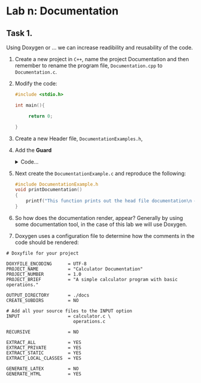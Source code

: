 # Lab n: Documentation


## Task 1. 

Using Doxygen or ... we can increase readibility and reusability of the code.  

1. Create a new project in `C++`, name the project Documentation and then remember to rename the program file, `Documentation.cpp` to `Documentation.c`.

2. Modify the code:
   ```c
   #include <stdio.h>

   int main(){

        return 0;

   }
   ```

3. Create a new Header file, `DocumentationExamples.h`,

4. Add the **Guard**

   <details>
   <summary>Code...</summary>

    ```h
    #ifndef DOCUMENTATIONEXAMPLES_H
    #def DOCUMENTATIONEXAMPLES_H

    #include <stdio.h>
    #include <stdbool.h>
    ///
    // This function prints out the head file documentation
    // @param boolean to all documentation
    // @return void
    ///    
    void printDocumentation(bool print);

    ```

   </details>

5. Next create the `DocumentationExample.c` and reproduce the following:

    ```c
    #include DocumentationExample.h   
    void printDocumentation()
    {
        printf("This function prints out the head file documentation\n @param boolean to all documentation\n @return void\n");
    }
    ```

6. So how does the documentation render, appear? Generally by using some documentation tool, in the case of this lab we will use Doxygen.

7. Doxygen uses a configuration file to determine how the comments in the code should be rendered: 

```
# Doxyfile for your project

DOXYFILE_ENCODING      = UTF-8
PROJECT_NAME           = "Calculator Documentation"
PROJECT_NUMBER         = 1.0
PROJECT_BRIEF          = "A simple calculator program with basic operations."

OUTPUT_DIRECTORY       = ./docs
CREATE_SUBDIRS         = NO

# Add all your source files to the INPUT option
INPUT                  = calculator.c \
                         operations.c

RECURSIVE              = NO

EXTRACT_ALL            = YES
EXTRACT_PRIVATE        = YES
EXTRACT_STATIC         = YES
EXTRACT_LOCAL_CLASSES  = YES

GENERATE_LATEX         = NO
GENERATE_HTML          = YES
```
